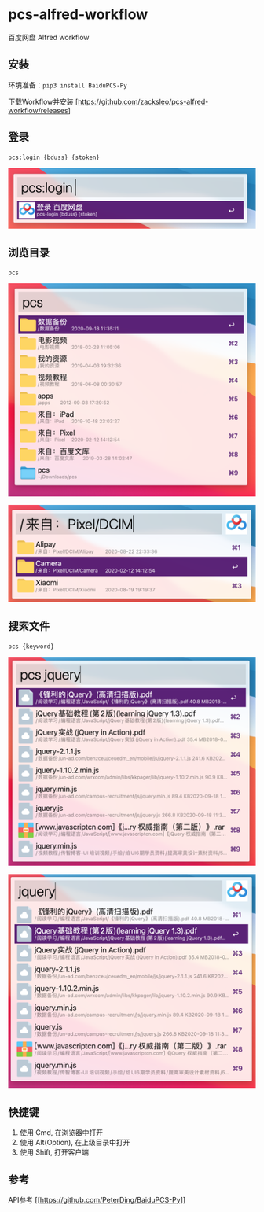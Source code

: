 # pcs-alfred-workflow

百度网盘 Alfred workflow

## 安装

环境准备：`pip3 install BaiduPCS-Py`

下载Workflow并安装 [https://github.com/zacksleo/pcs-alfred-workflow/releases]

## 登录

`pcs:login {bduss} {stoken}`

![登录截图](.github/screenshot/pcs-login.png)

## 浏览目录

`pcs`

![浏览目录](.github/screenshot/pcs-root.png)

![浏览目录](.github/screenshot/pcs-dir.png)

## 搜索文件

`pcs {keyword}`

![搜索文件](.github/screenshot/pcs-search-default.png)

![搜索文件](.github/screenshot/pcs-search.png)

## 快捷键

1. 使用 Cmd, 在浏览器中打开
2. 使用 Alt(Option), 在上级目录中打开
3. 使用 Shift, 打开客户端

## 参考

API参考 [[https://github.com/PeterDing/BaiduPCS-Py]]